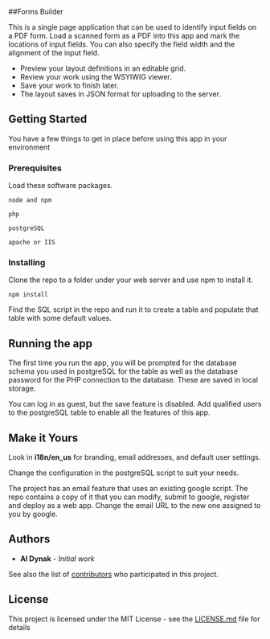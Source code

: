 ##Forms Builder

This is a single page application that can be used to identify input fields on a PDF form.  Load a scanned form as a PDF into this app and mark the locations of input fields.  You can also specify the field width and the alignment of the input field.

* Preview your layout definitions in an editable grid.
* Review your work using the WSYIWIG viewer.
* Save your work to finish later.
* The layout saves in JSON format for uploading to the server.

## Getting Started

You have a few things to get in place before using this app in your environment

### Prerequisites

Load these software packages.

```
node and npm
```

```
php
```

```
postgreSQL
```

```
apache or IIS
```

### Installing

Clone the repo to a folder under your web server and use npm to install it.

```
npm install
```

Find the SQL script in the repo and run it to create a table and populate that table with some default values.

## Running the app

The first time you run the app, you will be prompted for the database schema you used in postgreSQL for the table as well as the database password for the PHP connection to the database.  These are saved in local storage.

You can log in as guest, but the save feature is disabled.  Add qualified users to the postgreSQL table to enable all the features of this app. 


## Make it Yours

Look in **i18n/en_us** for branding, email addresses, and default user settings.

Change the configuration in the postgreSQL script to suit your needs.

The project has an email feature that uses an existing google script.  The repo contains a copy of it that you can modify, submit to google, register and deploy as a web app.  Change the email URL to the new one assigned to you by google.


## Authors

* **Al Dynak** - *Initial work* 

See also the list of [contributors](https://github.com/adynak/FormsBuilder/contributors) who participated in this project.

## License

This project is licensed under the MIT License - see the [LICENSE.md](https://github.com/adynak/FormsBuilder/blob/master/LICENSE) file for details

